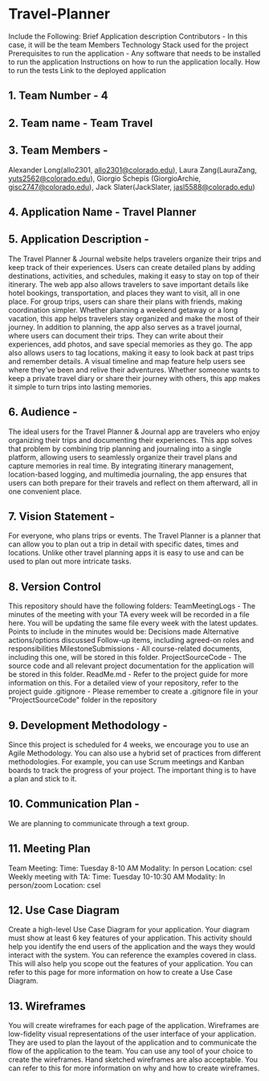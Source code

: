# Travel-Planner
Include the Following:
Brief Application description
Contributors - In this case, it will be the team Members
Technology Stack used for the project
Prerequisites to run the application - Any software that needs to be installed to run the application
Instructions on how to run the application locally.
How to run the tests
Link to the deployed application

## 1. Team Number​ - 4
## 2. Team name​ - Team Travel
## 3. Team Members​ - 
Alexander Long(allo2301, allo2301@colorado.edu), 
Laura Zang(LauraZang, yuts2562@colorado.edu), 
Giorgio Schepis (GiorgioArchie, gisc2747@colorado.edu), 
Jack Slater(JackSlater, jasl5588@colorado.edu)
## 4. Application Name​ - Travel Planner
## 5. Application Description​ - 
The Travel Planner & Journal website helps travelers organize their trips and keep track of their experiences. Users can create detailed plans by adding destinations, activities, and schedules, making it easy to stay on top of their itinerary. The web app also allows travelers to save important details like hotel bookings, transportation, and places they want to visit, all in one place. For group trips, users can share their plans with friends, making coordination simpler. Whether planning a weekend getaway or a long vacation, this app helps travelers stay organized and make the most of their journey.
In addition to planning, the app also serves as a travel journal, where users can document their trips. They can write about their experiences, add photos, and save special memories as they go. The app also allows users to tag locations, making it easy to look back at past trips and remember details. A visual timeline and map feature help users see where they’ve been and relive their adventures. Whether someone wants to keep a private travel diary or share their journey with others, this app makes it simple to turn trips into lasting memories.
## 6. Audience​ - 
The ideal users for the Travel Planner & Journal app are travelers who enjoy organizing their trips and documenting their experiences. This app solves that problem by combining trip planning and journaling into a single platform, allowing users to seamlessly organize their travel plans and capture memories in real time. By integrating itinerary management, location-based logging, and multimedia journaling, the app ensures that users can both prepare for their travels and reflect on them afterward, all in one convenient place.
## 7. Vision Statement​ - 
For everyone, who plans trips or events. The Travel Planner is a planner that can allow you to plan out a trip in detail with specific dates, times and locations. Unlike other travel planning apps it is easy to use and can be used to plan out more intricate tasks.
## 8. Version Control
This repository should have the following folders:
TeamMeetingLogs - The minutes of the meeting with your TA every week will be recorded in a file here. You will be updating the same file every week with the latest updates. Points to include in the minutes would be:
Decisions made
Alternative actions/options discussed
Follow-up items, including agreed-on roles and responsibilities
MilestoneSubmissions - All course-related documents, including this one, will be stored in this folder.
ProjectSourceCode - The source code and all relevant project documentation for the application will be stored in this folder.
ReadMe.md - Refer to the project guide for more information on this.
For a detailed view of your repository, refer to the project guide
.gitignore - Please remember to create a .gitignore file in your "ProjectSourceCode" folder in the repository
## 9. Development Methodology​ -
Since this project is scheduled for 4 weeks, we encourage you to use an Agile Methodology. You can also use a hybrid set of practices from different methodologies. For example, you can use Scrum meetings and Kanban boards to track the progress of your project. The important thing is to have a plan and stick to it.
## 10. Communication Plan​ - 
We are planning to communicate through a text group.
## 11. Meeting Plan​
Team Meeting: 
Time: Tuesday 8-10 AM
Modality: In person
Location: csel
Weekly meeting with TA: 
Time: Tuesday 10-10:30 AM
Modality: In person/zoom
Location: csel
## 12. Use Case Diagram​
Create a high-level Use Case Diagram for your application. Your diagram must show at least 6 key features of your application.
This activity should help you identify the end users of the application and the ways they would interact with the system. You can reference the examples covered in class. This will also help you scope out the features of your application. You can refer to this page for more information on how to create a Use Case Diagram.
## 13. Wireframes​
You will create wireframes for each page of the application.
Wireframes are low-fidelity visual representations of the user interface of your application. They are used to plan the layout of the application and to communicate the flow of the application to the team. You can use any tool of your choice to create the wireframes. Hand sketched wireframes are also acceptable. You can refer to this for more information on why and how to create wireframes.